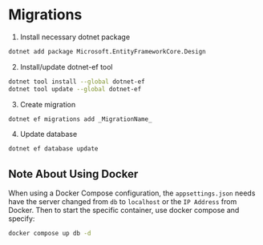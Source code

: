 # Migrations

1. Install necessary dotnet package
```sh
dotnet add package Microsoft.EntityFrameworkCore.Design
```

2. Install/update dotnet-ef tool
```sh
dotnet tool install --global dotnet-ef
dotnet tool update --global dotnet-ef
```

3. Create migration
```sh
dotnet ef migrations add _MigrationName_
```

4. Update database
```sh
dotnet ef database update
```

## Note About Using Docker

When using a Docker Compose configuration, the `appsettings.json` needs have the server changed from `db` to `localhost` or the `IP Address` from Docker. Then to start the specific container, use docker compose and specify:
```sh
docker compose up db -d
```